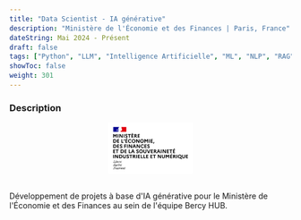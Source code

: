 ```yaml
---
title: "Data Scientist - IA générative"
description: "Ministère de l'Économie et des Finances | Paris, France"
dateString: Mai 2024 - Présent
draft: false
tags: ["Python", "LLM", "Intelligence Artificielle", "ML", "NLP", "RAG", "LangChain", "Streamlit", "Hugging Face 🤗"]
showToc: false
weight: 301
---
```


### Description

<div style="text-align: center;">
    <img src="/experience/bercy/mefsin_logo.png" alt="Logo Devoteam" style="width: 30%; display: block; margin: 0 auto;">
</div>

<br>

Développement de projets à base d'IA générative pour le Ministère de l'Économie et des Finances au sein de l'équipe Bercy HUB.
